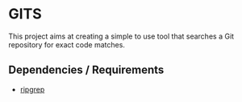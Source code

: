 # GITS

This project aims at creating a simple to use tool that searches a Git repository for exact code matches.

## Dependencies / Requirements

- [ripgrep](https://github.com/BurntSushi/ripgrep#installation)
